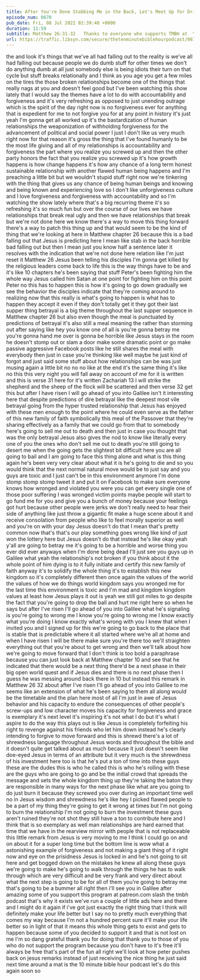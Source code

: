 ```yaml
---
title: After You're Done Stabbing Me in the Back, Let's Meet Up for Drinks Back Home
episode_num: 0670
pub_date: Fri, 08 Jul 2022 02:39:40 +0000
duration: 11:59
subtitle: Matthew 26:31-32   Thanks to everyone who supports TMBH at  You're the reason we can all do this together!  Music written and performed by .
url: https://traffic.libsyn.com/secure/thetenminutebiblehourpodcast/0670_-_After_Youre_Done_Stabbing_Me_in_the_Back_Lets_Meet_Up_for_Drinks_Back_Home.mp3
---
```


 the and look it's things that we've all had falling out to the reality is we've all had falling out because people we do dumb stuff for other times we don't do anything dumb at all just somebody else is being idiots their turn on that cycle but stuff breaks relationally and I think as you age you get a few miles on the tires the those broken relationships become one of the things that really nags at you and doesn't feel good but I've been watching this show lately that I would say the themes have a lot to do with accountability and forgiveness and it's very refreshing as opposed to just unending outrage which is the spirit of the day right now is no forgiveness ever for anything that is expedient for me to not forgive you for at any point in history it's just yeah I'm gonna get all worked up it's the bastardization of human relationships the weaponization of withholding forgiveness for the advancement of political and social power I just I don't like us very much right now for that reason it's gross the thing that I've found humanly to be the most life giving and all of my relationships is accountability and forgiveness the part where you realize you screwed up and then the other party honors the fact that you realize you screwed up it's how growth happens is how change happens it's how any chance of a long term honest sustainable relationship with another flawed human being happens and I'm preaching a little bit but we wouldn't stupid stuff right now we're tinkering with the thing that gives us any chance of being human beings and knowing and being known and experiencing love so I don't like unforgiveness culture and I love forgiveness and forgiveness with accountability and so I'm watching the show lately where that's a big recurring theme it's so refreshing it's so much fun but over the course of our lives we have relationships that break real ugly and then we have relationships that break but we're not done here we know there's a way to move this thing forward there's a way to patch this thing up and that would seem to be the kind of thing that we're looking at here in Matthew chapter 26 because this is a bad falling out that Jesus is predicting here I mean like stab in the back horrible bad falling out but then I mean just you know half a sentence later it resolves with the indication that we're not done here relation like I'm just reset it Matthew 26 Jesus been telling his disciples I'm gonna get killed by the religious leaders come back to life this is the way things have to be and it's like 10 chapters he's been saying that stuff Peter's been fighting him the whole way Jesus called him Satan at one point for fighting him on this point Peter no this has to happen this is how it's going to go down gradually we see the behavior the disciples indicate that they're coming around to realizing now that this really is what's going to happen is what has to happen they accept it even if they don't totally get it they got their last supper thing betrayal is a big theme throughout the last supper sequence in Matthew chapter 26 but also even though the meal is punctuated by predictions of betrayal it's also still a meal meaning the rather than storming out after saying like hey you know one of all is you're gonna betray me you're gonna hand me over is gonna be horrible like Jesus stays in the room he doesn't stomp out or slam a door make some dramatic point or go make passive aggressive Facebook posts like he still shares the meal with everybody then just in case you're thinking like well maybe he just kind of forgot and just said some stuff about how relationships can be was just musing again a little bit no no no like at the end it's the same thing it's like no this this very night you will fall away on account of me for it is written and this is verse 31 here for it's written Zachariah 13 I will strike the shepherd and the sheep of the flock will be scattered and then verse 32 get this but after I have risen I will go ahead of you into Galilee isn't it interesting here that despite predictions of dire betrayal like the deepest most vile betrayal going from the hyper trusted relationship that Jesus has enjoyed with these men enough to the point where he could even serve as the father of this new family of faith symbolically this meal of the Passover that they're sharing effectively as a family that we could go from that to somebody here's going to sell me out to death and then just in case you thought that was the only betrayal Jesus also gives the nod to know like literally every one of you the ones who don't sell me out to death you're still going to desert me when the going gets the slightest bit difficult here you are all going to bail and I am going to face this thing alone and what is this thing again he's been very very clear about what it is he's going to die and so you would think that the next normal natural move would be to just say and you guys are toxic and I just can't be in this environment anymore I'm done stomp stomp stomp tweet it and put it on Facebook to make sure everyone knows how wronged and violated you were you can get every single one of those poor suffering I was wronged victim points maybe people will start to go fund me for you and give you a bunch of money because your feelings got hurt because other people were jerks we don't really need to hear their side of anything like just throw a gigantic fit make a huge scene about it and receive consolation from people who like to feel morally superior as well and you're on with your day Jesus doesn't do that I mean that's pretty common now that's that's our play something goes wrong like kind of just won the lottery here but Jesus doesn't do that instead he's like okay yeah y'all are going to betray me it's going to be a horrible and worse thing you ever did ever anyways when I'm done being dead I'll just see you guys up in Galilee what yeah the relationship's not broken if you think about it the whole point of him dying is to it fully initiate and certify this new family of faith anyway it's to solidify the whole thing it's to establish this new kingdom so it's completely different then once again the values of the world the values of how we do things world kingdom says you wronged me for the last time this environment is toxic and I'm mad and kingdom kingdom values at least how Jesus plays it out is yeah we still got miles to go despite the fact that you're going to drop the ball and hurt me right here so when he says but after I've risen I'll go ahead of you into Galilee what he's signaling is you're going to wrong me I know you're going to wrong me I know exactly what you're doing I know exactly what's wrong with you I knew that when I invited you and I signed up for this we're going to go back to the place that is stable that is predictable where it all started where we're all at home and when I have risen I will be there make sure you're there too we'll straighten everything out that you're about to get wrong and then we'll talk about how we're going to move forward that I don't think is too bold a paraphrase because you can just look back at Matthew chapter 10 and see that he indicated that there would be a next thing there'd be a next phase in their big open world quest and if Jesus dies and there is no next phase then I guess he was messing around back there in 10 but instead this remark in Matthew 26 32 about after I've risen I'll go ahead of you into Galilee to me seems like an extension of what he's been saying to them all along would be the timetable and the plan here most of all I'm just in awe of Jesus behavior and his capacity to endure the consequences of other people's screw-ups and low character moves his capacity for forgiveness and grace is exemplary it's next level it's inspiring it's not what I do but it's what I aspire to do the way this plays out is like Jesus is completely forfeiting his right to revenge against his friends who let him down instead he's clearly intending to forgive to move forward and this is shrewd there's a lot of shrewdness language throughout Jesus words and throughout the bible and it doesn't quite get talked about as much because it just doesn't seem like doe-eyed Jesus in terms of an attribute but it very much is the shrewdness of his investment here too is that he's put a ton of time into these guys these are the dudes this is who he called this is who he's rolling with these are the guys who are going to go and be the initial crowd that spreads the message and sets the whole kingdom thing up they're taking the baton they are responsible in many ways for the next phase like what are you going to do just burn it because they screwed you over during an important time well no in Jesus wisdom and shrewdness he's like hey I picked flawed people to be a part of my thing they're going to get it wrong at times but I'm not going to burn the relationship I'm not going to burn the investment these guys aren't ruined they're not shot they still have a ton to contribute here and I think that is so exemplary as well man relationships are hard earned that time that we have in the rearview mirror with people that is not replaceable this little remark from Jesus is very moving to me I think I could go on and on about it for a super long time but the bottom line is wow what a astonishing example of forgiveness and not making a giant thing of it right now and eye on the prisidness Jesus is locked in and he's not going to sit here and get bogged down on the mistakes he knew all along these guys we're going to make he's going to walk through the things he has to walk through which are very difficult and be very frank and very direct about what the next step is going to be for all of them you're going to betray me that's going to be a bummer all right then i'll see you in Galilee after amazing some of you support this program at patreon.com slash the tmbh podcast that's why it exists we've run a couple of little ads here and there and I might do it again if i've got just exactly the right thing that I think will definitely make your life better but I say no to pretty much everything that comes my way because I'm not a hundred percent sure it'll make your life better so in light of that it means this whole thing gets to exist and gets to happen because some of you decided to support it and that is not lost on me I'm so dang grateful thank you for doing that thank you to those of you who do not support the program because you don't have to it's free it'll always be free that's part of the fun all right we'll look at how peter pushes back on jesus remarks instead of just receiving the nice thing he just said next time around a mat is the 10 minute bible hour podcast let's do this again soon so